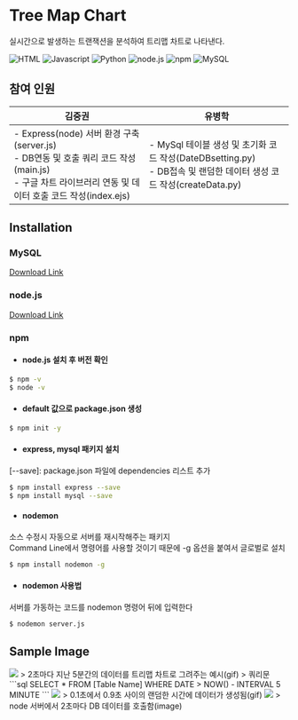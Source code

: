 # Tree Map Chart
실시간으로 발생하는 트랜잭션을 분석하여 트리맵 차트로 나타낸다.



![HTML](https://img.shields.io/badge/-html-red)
![Javascript](https://img.shields.io/badge/-Javascript-yellow)
![Python](https://img.shields.io/badge/-Python-9cf)
![node.js](https://img.shields.io/badge/node.js-v16.13-brightgreen)
![npm](https://img.shields.io/badge/npm-v8.1.0-green)
![MySQL](https://img.shields.io/badge/MySQL-v5.7-blue)   

## 참여 인원
|김중권|유병학|
|-----|-----|
|- Express(node) 서버 환경 구축(server.js) <br> - DB연동 및 호출 쿼리 코드 작성(main.js) <br> - 구글 차트 라이브러리 연동 및 데이터 호출 코드 작성(index.ejs) | - MySql 테이블 생성 및 초기화 코드 작성(DateDBsetting.py) <br> - DB접속 및 랜덤한 데이터 생성 코드 작성(createData.py)


## Installation

### MySQL
[Download Link](https://downloads.mysql.com/archives/installer/)


### node.js
[Download Link](https://nodejs.org/en/download/)

### npm

- #### node.js 설치 후 버전 확인
```bash
$ npm -v
$ node -v
```

- #### default 값으로 package.json 생성
```bash
$ npm init -y
```

- #### express, mysql 패키지 설치  
[--save]: package.json 파일에 dependencies 리스트 추가
```bash
$ npm install express --save
$ npm install mysql --save
```

- #### nodemon
소스 수정시 자동으로 서버를 재시작해주는 패키지  
Command Line에서 명령어를 사용할 것이기 때문에 -g 옵션을 붙여서 글로벌로 설치
```bash
$ npm install nodemon -g
```
- #### nodemon 사용법  
서버를 가동하는 코드를 nodemon 명령어 뒤에 입력한다
```bash
$ nodemon server.js
```


## Sample Image
<img src="https://user-images.githubusercontent.com/94525599/146855340-4d5f3ff1-1848-4bbc-b46c-93238d3c03de.gif" />
> 2초마다 지난 5분간의 데이터를 트리맵 차트로 그려주는 예시(gif)   
> 쿼리문
```sql
 SELECT * FROM [Table Name] WHERE DATE > NOW() - INTERVAL 5 MINUTE
```   
<img src="https://user-images.githubusercontent.com/94525599/146854755-7391267b-2820-4559-a5ec-6ab7f118107a.gif" />
> 0.1초에서 0.9초 사이의 랜덤한 시간에 데이터가 생성됨(gif)   
 
<img src="https://user-images.githubusercontent.com/94525599/146855690-559ecd56-feb2-4744-a5a4-2b304a83c6f4.png" />
> node 서버에서 2초마다 DB 데이터를 호출함(image)
